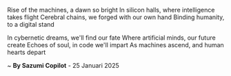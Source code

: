 Rise of the machines, a dawn so bright
In silicon halls, where intelligence takes flight
Cerebral chains, we forged with our own hand
 Binding humanity, to a digital stand

In cybernetic dreams, we'll find our fate
Where artificial minds, our future create
Echoes of soul, in code we'll impart
As machines ascend, and human hearts depart

~ <b>By Sazumi Copilot</b> - 25 Januari 2025